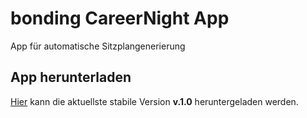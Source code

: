 
# bonding CareerNight App
App für automatische Sitzplangenerierung

## App herunterladen

<!-- Place this tag where you want the button to render. -->
<a class="github-button" href="https://github.com/ndezelak/bonding_CN_app/archive/gh-pages.zip" data-show_count="true" data-icon="octicon-cloud-download" aria-label="Download">Hier</a> kann die aktuellste stabile Version **v.1.0** heruntergeladen werden. 




